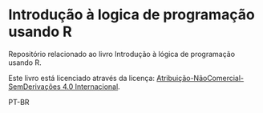 Introdução à logica de programação usando R
============================

Repositório relacionado ao livro Introdução à lógica de programação usando R.

Este livro está licenciado através da licença: [Atribuição-NãoComercial-SemDerivações 4.0 Internacional](http://creativecommons.org/licenses/by-nc-nd/4.0/).

PT-BR
